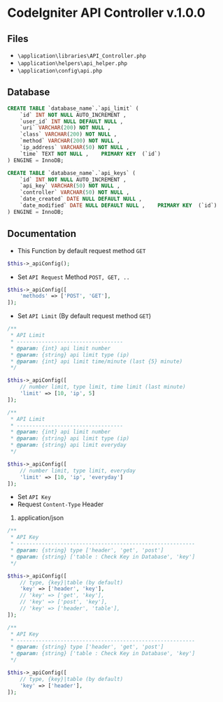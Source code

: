 # CodeIgniter API Controller v.1.0.0

## Files

* `\application\libraries\API_Controller.php`
* `\application\helpers\api_helper.php`
* `\application\config\api.php`

## Database

```sql
CREATE TABLE `database_name`.`api_limit` ( 
    `id` INT NOT NULL AUTO_INCREMENT ,  
    `user_id` INT NULL DEFAULT NULL ,  
    `uri` VARCHAR(200) NOT NULL ,  
    `class` VARCHAR(200) NOT NULL ,  
    `method` VARCHAR(200) NOT NULL ,  
    `ip_address` VARCHAR(50) NOT NULL ,  
    `time` TEXT NOT NULL ,    PRIMARY KEY  (`id`)
) ENGINE = InnoDB;
```

```sql
CREATE TABLE `database_name`.`api_keys` ( 
    `id` INT NOT NULL AUTO_INCREMENT ,  
    `api_key` VARCHAR(50) NOT NULL ,  
    `controller` VARCHAR(50) NOT NULL ,  
    `date_created` DATE NULL DEFAULT NULL ,  
    `date_modified` DATE NULL DEFAULT NULL ,    PRIMARY KEY  (`id`)
) ENGINE = InnoDB;
```

## Documentation

* This Function by default request method `GET`

```php
$this->_apiConfig();
```

* Set `API Request` Method `POST, GET, ..`

```php
$this->_apiConfig([
    'methods' => ['POST', 'GET'],
]);
```

* Set `API Limit` (By default request method `GET`)


```php
/**
 * API Limit
 * ----------------------------------
 * @param: {int} api limit number
 * @param: {string} api limit type (ip)
 * @param: {int} api limit time/minute (last {5} minute)
 */

$this->_apiConfig([
    // number limit, type limit, time limit (last minute)
    'limit' => [10, 'ip', 5] 
]);
```

```php
/**
 * API Limit
 * ----------------------------------
 * @param: {int} api limit number
 * @param: {string} api limit type (ip)
 * @param: {string} api limit everyday
 */

$this->_apiConfig([
    // number limit, type limit, everyday
    'limit' => [10, 'ip', 'everyday'] 
]);
```

* Set `API Key`
* Request `Content-Type` Header

1. application/json

```php
/**
 * API Key
 * ---------------------------------------------------------
 * @param: {string} type ['header', 'get', 'post']
 * @param: {string} ['table : Check Key in Database', 'key']
 */

$this->_apiConfig([
    // type, {key}|table (by default)
    'key' => ['header', 'key'],
    // 'key' => ['get', 'key'],
    // 'key' => ['post', 'key'],
    // 'key' => ['header', 'table'],
]);
```

```php
/**
 * API Key
 * ---------------------------------------------------------
 * @param: {string} type ['header', 'get', 'post']
 * @param: {string} ['table : Check Key in Database', 'key']
 */

$this->_apiConfig([
    // type, {key}|table (by default)
    'key' => ['header'], 
]);
```